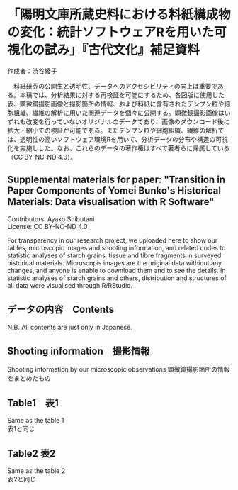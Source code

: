 # 「陽明文庫所蔵史料における料紙構成物の変化：統計ソフトウェアRを用いた可視化の試み」『古代文化』補足資料  

作成者：渋谷綾子  

　料紙研究の公開⽣と透明性、データへのアクセシビリティの向上は重要である。本稿では、分析結果に対する再検証を可能にするため、各図版に使⽤した表、顕微鏡撮影画像と撮影箇所の情報、および料紙に含有されたデンプン粒や細胞組織、繊維の解析に⽤いた関連データを個々に公開する。顕微鏡撮影画像はいずれも改変を⾏っていないオリジナルのデータであり、画像のダウンロード後に拡⼤・縮⼩での検証が可能である。またデンプン粒や細胞組織、繊維の解析では、透明性の⾼いソフトウェア環境Rを⽤いて、分析データの分布や構造の可視化を実施しした。なお、これらのデータの著作権はすべて著者らに帰属している（CC BY-NC-ND 4.0）。  
</p>

## **Supplemental materials for paper: "Transition in Paper Components of Yomei Bunko's Historical Materials: Data visualisation with R Software"**

Contributors: Ayako Shibutani  
License: CC BY-NC-ND 4.0  

For transparency in our research project, we uploaded here to show our tables, microscopic images and shooting information, and related codes to statistic analyses of starch grains, tissue and fibre fragments in surveyed historical materials. Microscopis images are the original data withiout any changes, and anyone is enable to download them and to see the details. In statistic analyses of starch grains and others, distribution and structures of all data were visualised through R/RStudio.  
</p>

## データの内容　Contents  

N.B. All contents are just only in Japanese.  

## Shooting information　撮影情報  

Shooting information by our microscopic observations
顕微鏡撮影箇所の情報をまとめたもの  

## Table1　表1

Same as the table 1  
表1と同じ

## Table2  表2

Same as the table 2  
表2と同じ
